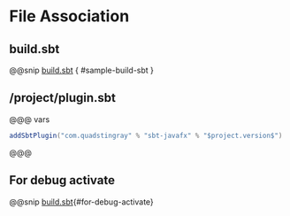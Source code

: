 # File Association


## build.sbt
@@snip [build.sbt](../../../sbt-test/mac/fileassociation-javafx/build.sbt) { #sample-build-sbt }

## /project/plugin.sbt
@@@ vars
```sbt
addSbtPlugin("com.quadstingray" % "sbt-javafx" % "$project.version$")
```
@@@

## For debug activate
@@snip [build.sbt](../../../sbt-test/mac/fileassociation-javafx/build.sbt){#for-debug-activate}
